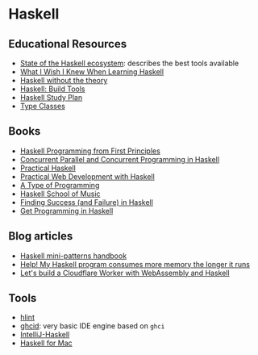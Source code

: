 # Haskell

## Educational Resources

- [State of the Haskell ecosystem](https://github.com/Gabriel439/post-rfc/blob/master/sotu.md): describes the best tools available
- [What I Wish I Knew When Learning Haskell](http://dev.stephendiehl.com/hask/)
- [Haskell without the theory](https://www.vacationlabs.com/haskell/index.html)
- [Haskell: Build Tools](https://kowainik.github.io/posts/2018-06-21-haskell-build-tools)
- [Haskell Study Plan](https://github.com/soupi/haskell-study-plan/blob/master/README.org)
- [Type Classes](https://typeclasses.com/)

## Books

- [Haskell Programming from First Principles](https://haskellbook.com/)
- [Concurrent Parallel and Concurrent Programming in Haskell](https://simonmar.github.io/pages/pcph.html)
- [Practical Haskell](https://www.apress.com/gp/book/9781484244791)
- [Practical Web Development with Haskell](https://www.apress.com/gp/book/9781484237380)
- [A Type of Programming](https://atypeofprogramming.com/)
- [Haskell School of Music](https://www.cs.yale.edu/homes/hudak/Papers/HSoM.pdf)
- [Finding Success (and Failure) in Haskell](https://leanpub.com/finding-success-in-haskell/)
- [Get Programming in Haskell](https://www.manning.com/books/get-programming-with-haskell)

## Blog articles

- [Haskell mini-patterns handbook](https://kowainik.github.io/posts/haskell-mini-patterns)
- [Help! My Haskell program consumes more memory the longer it runs](https://jacobstanley.io/help-my-haskell-program-consumes-more-memory-the-longer-it-runs/)
- [Let's build a Cloudflare Worker with WebAssembly and Haskell](https://blog.cloudflare.com/cloudflare-worker-with-webassembly-and-haskell/)

## Tools

- [hlint](https://hackage.haskell.org/package/hlint)
- [ghcid](https://github.com/ndmitchell/ghcid): very basic IDE engine based on `ghci`
- [IntelliJ-Haskell](https://github.com/rikvdkleij/intellij-haskell)
- [Haskell for Mac](http://haskellformac.com/)
